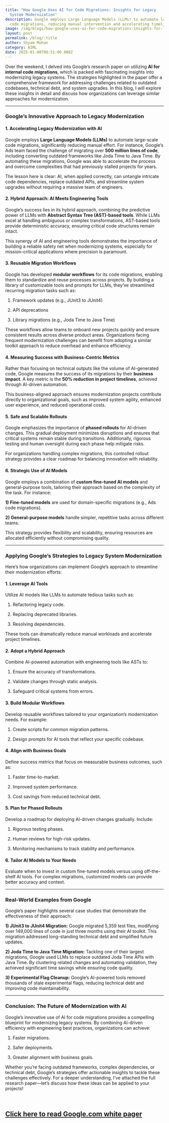```yaml
---
title: "How Google Uses AI for Code Migrations: Insights for Legacy
  System Modernization"
description: Google employs Large Language Models (LLMs) to automate large-scale
  code migrations, reducing manual intervention and accelerating timelines.
image: /img/blogs/how-google-uses-ai-for-code-migrations-insights-for-legacy-system-modernization.jpg
layout: post
permalink: /blog/:title
author: Shyam Mohan
category: AIML
date: 2025-01-08T00:51:00.000Z
---
```


Over the weekend, I delved into Google’s research paper on utilizing **AI for internal code migrations**, which is packed with fascinating insights into modernizing legacy systems. The strategies highlighted in the paper offer a comprehensive framework for addressing challenges related to outdated codebases, technical debt, and system upgrades. In this blog, I will explore these insights in detail and discuss how organizations can leverage similar approaches for modernization.

---

### **Google’s Innovative Approach to Legacy Modernization**

#### **1. Accelerating Legacy Modernization with AI**
Google employs **Large Language Models (LLMs)** to automate large-scale code migrations, significantly reducing manual effort. For instance, Google’s Ads team faced the challenge of migrating over **500 million lines of code**, including converting outdated frameworks like Joda Time to Java Time. By automating these migrations, Google was able to accelerate the process and overcome complexities that had previously stalled projects for years.

The lesson here is clear: AI, when applied correctly, can untangle intricate code dependencies, replace outdated APIs, and streamline system upgrades without requiring a massive team of engineers.

#### **2. Hybrid Approach: AI Meets Engineering Tools**
Google’s success lies in its hybrid approach, combining the predictive power of LLMs with **Abstract Syntax Tree (AST)-based tools**. While LLMs excel at handling ambiguous or complex transformations, AST-based tools provide deterministic accuracy, ensuring critical code structures remain intact.

This synergy of AI and engineering tools demonstrates the importance of building a reliable safety net when modernizing systems, especially for mission-critical applications where precision is paramount.

#### **3. Reusable Migration Workflows**
Google has developed **modular workflows** for its code migrations, enabling them to standardize and reuse processes across projects. By building a library of customizable tools and prompts for LLMs, they’ve streamlined recurring migration tasks such as:

1) Framework updates (e.g., JUnit3 to JUnit4)

2) API deprecations

3) Library migrations (e.g., Joda Time to Java Time)

These workflows allow teams to onboard new projects quickly and ensure consistent results across diverse product areas. Organizations facing frequent modernization challenges can benefit from adopting a similar toolkit approach to reduce overhead and enhance efficiency.

#### **4. Measuring Success with Business-Centric Metrics**
Rather than focusing on technical outputs like the volume of AI-generated code, Google measures the success of its migrations by their **business impact**. A key metric is the **50% reduction in project timelines**, achieved through AI-driven automation.

This business-aligned approach ensures modernization projects contribute directly to organizational goals, such as improved system agility, enhanced user experience, and reduced operational costs.

#### **5. Safe and Scalable Rollouts**
Google emphasizes the importance of **phased rollouts** for AI-driven changes. This gradual deployment minimizes disruptions and ensures that critical systems remain stable during transitions. Additionally, rigorous testing and human oversight during each phase help mitigate risks.

For organizations handling complex migrations, this controlled rollout strategy provides a clear roadmap for balancing innovation with reliability.

#### **6. Strategic Use of AI Models**
Google employs a combination of **custom fine-tuned AI models** and general-purpose tools, tailoring their approach based on the complexity of the task. For instance:

**1) Fine-tuned models** are used for domain-specific migrations (e.g., Ads code migrations).

**2) General-purpose models** handle simpler, repetitive tasks across different teams.

This strategy provides flexibility and scalability, ensuring resources are allocated efficiently without compromising quality.

---

### **Applying Google’s Strategies to Legacy System Modernization**

Here’s how organizations can implement Google’s approach to streamline their modernization efforts:

#### **1. Leverage AI Tools**
Utilize AI models like LLMs to automate tedious tasks such as:

1) Refactoring legacy code.

2) Replacing deprecated libraries.

3) Resolving dependencies.

These tools can dramatically reduce manual workloads and accelerate project timelines.

#### **2. Adopt a Hybrid Approach**
Combine AI-powered automation with engineering tools like ASTs to:

1) Ensure the accuracy of transformations.

2) Validate changes through static analysis.

3) Safeguard critical systems from errors.

#### **3. Build Modular Workflows**
Develop reusable workflows tailored to your organization’s modernization needs. For example:

1) Create scripts for common migration patterns.

2) Design prompts for AI tools that reflect your specific codebase.

#### **4. Align with Business Goals**
Define success metrics that focus on measurable business outcomes, such as:

1) Faster time-to-market.

2) Improved system performance.

3) Cost savings from reduced technical debt.

#### **5. Plan for Phased Rollouts**
Develop a roadmap for deploying AI-driven changes gradually. Include:

1) Rigorous testing phases.

2)  Human reviews for high-risk updates.

3)  Monitoring mechanisms to track stability and performance.

#### **6. Tailor AI Models to Your Needs**
Evaluate when to invest in custom fine-tuned models versus using off-the-shelf AI tools. For complex migrations, customized models can provide better accuracy and context.

---

### **Real-World Examples from Google**

Google’s paper highlights several case studies that demonstrate the effectiveness of their approach:

**1) JUnit3 to JUnit4 Migration:** Google migrated 5,359 test files, modifying over 149,000 lines of code in just three months using their AI toolkit. This migration addressed long-standing technical debt and simplified future updates.

**2) Joda Time to Java Time Migration:** Tackling one of their largest migrations, Google used LLMs to replace outdated Joda Time APIs with Java Time. By clustering related changes and automating validation, they achieved significant time savings while ensuring code quality.

**3) Experimental Flag Cleanup:** Google’s AI-powered tools removed thousands of stale experimental flags, reducing technical debt and improving code maintainability.

---

### **Conclusion: The Future of Modernization with AI**

Google’s innovative use of AI for code migrations provides a compelling blueprint for modernizing legacy systems. By combining AI-driven efficiency with engineering best practices, organizations can achieve:

1) Faster migrations.

2) Safer deployments.

3) Greater alignment with business goals.

Whether you’re facing outdated frameworks, complex dependencies, or technical debt, Google’s strategies offer actionable insights to tackle these challenges effectively. For a deeper understanding, I’ve attached the full research paper—let’s discuss how these ideas can be applied to your projects!

<br>

## [Click here to read Google.com white pager](https://codecrux.com/How-is-Google-using-AI-for-internal-code-migrations.pdf) 


<br>
<br>

